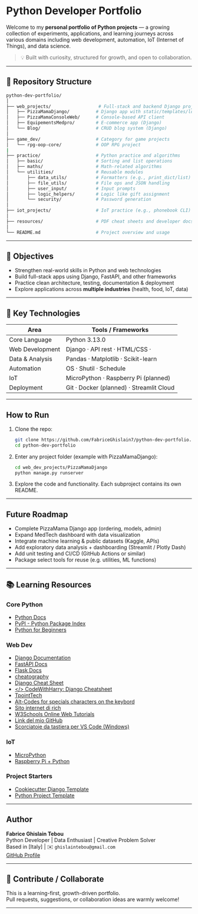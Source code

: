 # Python Developer Portfolio

Welcome to my **personal portfolio of Python projects** — a growing collection of experiments, applications, and learning journeys across various domains including web development, automation, IoT (Internet of Things), and data science.

> 💡 Built with curiosity, structured for growth, and open to collaboration.

---

## 📁 Repository Structure

```bash
python-dev-portfolio/
│
├── web_projects/                  # Full-stack and backend Django projects
│   ├── PizzaMamaDjango/          # Django app with static/templates/locales
│   ├── PizzaMamaConsoleWeb/      # Console-based API client
│   ├── EquipementsMedpro/        # E-commerce app (Django)
│   └── Blog/                     # CRUD blog system (Django)
│
├── game_dev/                     # Category for game projects
│   └── rpg-oop-core/             # OOP RPG project
|
├── practice/                     # Python practice and algorithms
│   ├── basic/                    # Sorting and list operations
│   ├── maths/                    # Math-related algorithms
│   └── utilities/                # Reusable modules
│       ├── data_utils/           # Formatters (e.g., print_dict/list)
│       ├── file_utils/           # File ops and JSON handling
│       ├── user_input/           # Input prompts
│       ├── logic_helpers/        # Logic like gift assignment
│       └── security/             # Password generation
│
├── iot_projects/                 # IoT practice (e.g., phonebook CLI)
│
├── resources/                    # PDF cheat sheets and developer docs
│
└── README.md                     # Project overview and usage

```

---

## 🎯 Objectives

- Strengthen real-world skills in Python and web technologies  
- Build full-stack apps using Django, FastAPI, and other frameworks  
- Practice clean architecture, testing, documentation & deployment  
- Explore applications across **multiple industries** (health, food, IoT, data)  

---

## 🔧 Key Technologies

| Area              | Tools / Frameworks                         |
|-------------------|--------------------------------------------|
| Core Language     | Python 3.13.0                              |
| Web Development   | Django · API rest · HTML/CSS ·             |
| Data & Analysis   | Pandas · Matplotlib · Scikit-learn         |
| Automation        | OS · Shutil · Schedule                     |
| IoT               | MicroPython · Raspberry Pi (planned)       |
| Deployment        | Git · Docker (planned) · Streamlit Cloud   |

---

##  How to Run

1. Clone the repo:
   ```bash
   git clone https://github.com/FabriceGhislain7/python-dev-portfolio.git
   cd python-dev-portfolio
   ```

2. Enter any project folder (example with PizzaMamaDjango):
   ```bash
   cd web_dev_projects/PizzaMamaDjango
   python manage.py runserver
   ```

3. Explore the code and functionality. Each subproject contains its own README.

---

## Future Roadmap

-  Complete PizzaMama Django app (ordering, models, admin)
-  Expand MedTech dashboard with data visualization
-  Integrate machine learning & public datasets (Kaggle, APIs)
-  Add exploratory data analysis + dashboarding (Streamlit / Plotly Dash)
-  Add unit testing and CI/CD (GitHub Actions or similar)
-  Package select tools for reuse (e.g. utilities, ML functions)

---

## 📚 Learning Resources

### Core Python
- [Python Docs](https://docs.python.org/3/)
- [PyPI - Python Package Index](https://pypi.org/)
- [Python for Beginners](https://wiki.python.org/moin/BeginnersGuide)

### Web Dev
- [Django Documentation](https://docs.djangoproject.com/)
- [FastAPI Docs](https://fastapi.tiangolo.com/)
- [Flask Docs](https://flask.palletsprojects.com/)
- [cheatography](https://cheatography.com/)
- [Django Cheat Sheet](https://dev.to/saeidjavadi/django-cheat-sheet-2o11)
- [</> CodeWithHarry: Django Cheatsheet](https://www.codewithharry.com/blogpost/django-cheatsheet)
- [TpointTech](https://www.tpointtech.com/python-tutorial)
- [Alt-Codes for specials characters on the keybord](https://www.alt-codes.net/)
- [Sito internet di rich](http://rich.readthedocs.io/en/stable/)
- [W3Schools Online Web Tutorials](https://www.w3schools.com/python/default.asp)
- [Link del mio GitHub](https://github.com/FabriceGhislain7)
- [Scorciatoie da tastiera per VS Code (Windows)](https://code.visualstudio.com/shortcuts/keyboard-shortcuts-windows.pdf)


### IoT
- [MicroPython](https://micropython.org/)
- [Raspberry Pi + Python](https://www.raspberrypi.com/documentation/computers/python.html)

### Project Starters
- [Cookiecutter Django Template](https://github.com/cookiecutter/cookiecutter-django)
- [Python Project Template](https://github.com/rochacbruno/python-project-template)

---

## Author

**Fabrice Ghislain Tebou**  
Python Developer | Data Enthusiast | Creative Problem Solver  
Based in [Italy] | ✉️ `ghislaintebou@gmail.com`  
[GitHub Profile](https://github.com/FabriceGhislain7)

---

## 🤝 Contribute / Collaborate

This is a learning-first, growth-driven portfolio.  
Pull requests, suggestions, or collaboration ideas are warmly welcome!

---

